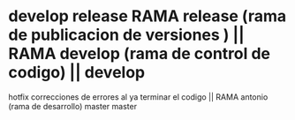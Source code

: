 develop
release
RAMA release (rama de publicacion de versiones ) 
||
RAMA develop (rama de control de codigo) 
|| develop
=======
 hotfix
correcciones de errores al ya terminar el codigo
||
RAMA antonio (rama de desarrollo) 
master
master
